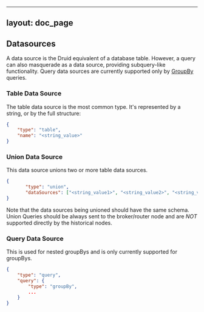 <!--
  ~ Licensed to the Apache Software Foundation (ASF) under one
  ~ or more contributor license agreements.  See the NOTICE file
  ~ distributed with this work for additional information
  ~ regarding copyright ownership.  The ASF licenses this file
  ~ to you under the Apache License, Version 2.0 (the
  ~ "License"); you may not use this file except in compliance
  ~ with the License.  You may obtain a copy of the License at
  ~
  ~   http://www.apache.org/licenses/LICENSE-2.0
  ~
  ~ Unless required by applicable law or agreed to in writing,
  ~ software distributed under the License is distributed on an
  ~ "AS IS" BASIS, WITHOUT WARRANTIES OR CONDITIONS OF ANY
  ~ KIND, either express or implied.  See the License for the
  ~ specific language governing permissions and limitations
  ~ under the License.
  -->

---
layout: doc_page
---

## Datasources

A data source is the Druid equivalent of a database table. However, a query can also masquerade as a data source, providing subquery-like functionality. Query data sources are currently supported only by [GroupBy](../querying/groupbyquery.html) queries.

### Table Data Source
The table data source is the most common type. It's represented by a string, or by the full structure:

```json
{
	"type": "table",
	"name": "<string_value>"
}
```

### Union Data Source

This data source unions two or more table data sources.

```json
{
       "type": "union",
       "dataSources": ["<string_value1>", "<string_value2>", "<string_value3>", ... ]
}
```

Note that the data sources being unioned should have the same schema.
Union Queries should be always sent to the broker/router node and are *NOT* supported directly by the historical nodes. 

### Query Data Source

This is used for nested groupBys and is only currently supported for groupBys.

```json
{
	"type": "query",
	"query": {
		"type": "groupBy",
		...
	}
}
```
